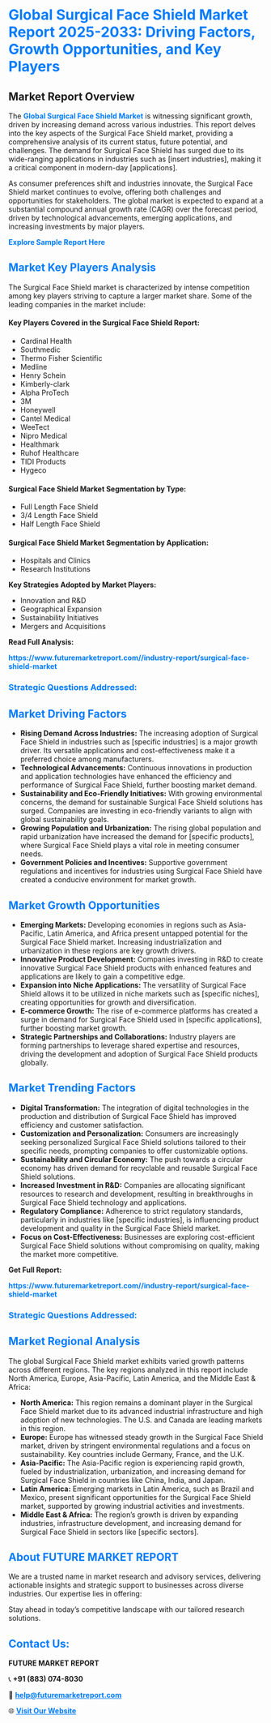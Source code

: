 <h1 style="color: #007BFF;">Global Surgical Face Shield Market Report 2025-2033: Driving Factors, Growth Opportunities, and Key Players</h1>

<section id="overview">
<h2>Market Report Overview</h2>
<p>The <a href="https://www.futuremarketreport.com//industry-report/surgical-face-shield-market" style="color: #007BFF; text-decoration: none;"><strong>Global Surgical Face Shield Market</strong></a> is witnessing significant growth, driven by increasing demand across various industries. This report delves into the key aspects of the Surgical Face Shield market, providing a comprehensive analysis of its current status, future potential, and challenges. The demand for Surgical Face Shield has surged due to its wide-ranging applications in industries such as [insert industries], making it a critical component in modern-day [applications].</p>
<p>As consumer preferences shift and industries innovate, the Surgical Face Shield market continues to evolve, offering both challenges and opportunities for stakeholders. The global market is expected to expand at a substantial compound annual growth rate (CAGR) over the forecast period, driven by technological advancements, emerging applications, and increasing investments by major players.</p>
</section>

<section id="overview">
<p><a href="https://www.futuremarketreport.com//request-sample/reportId=79212" style="color: #007BFF; text-decoration: none;"><strong>Explore Sample Report Here</strong></a></p>
</section>

<section id="key-players">
<h2 style="color: #007BFF;">Market Key Players Analysis</h2>
<p>The Surgical Face Shield market is characterized by intense competition among key players striving to capture a larger market share. Some of the leading companies in the market include:</p>
<h4>Key Players Covered in the Surgical Face Shield Report:</h4>
<ul><li>Cardinal Health</li><li>Southmedic</li><li>Thermo Fisher Scientific</li><li>Medline</li><li>Henry Schein</li><li>Kimberly-clark</li><li>Alpha ProTech</li><li>3M</li><li>Honeywell</li><li>Cantel Medical</li><li>WeeTect</li><li>Nipro Medical</li><li>Healthmark</li><li>Ruhof Healthcare</li><li>TIDI Products</li><li>Hygeco</li></ul>
<h4>Surgical Face Shield Market Segmentation by Type:</h4>
<ul><li>Full Length Face Shield</li><li>3/4 Length Face Shield</li><li>Half Length Face Shield</li></ul>

<h4>Surgical Face Shield Market Segmentation by Application:</h4>
<ul><li>Hospitals and Clinics</li><li>Research Institutions</li></ul>
<p><strong>Key Strategies Adopted by Market Players:</strong></p>
<ul>
<li>Innovation and R&D</li>
<li>Geographical Expansion</li>
<li>Sustainability Initiatives</li>
<li>Mergers and Acquisitions</li>
</ul>
</section>

<section>
<p><strong>Read Full Analysis: </strong></p><a href="https://www.futuremarketreport.com//industry-report/surgical-face-shield-market" style="color: #007BFF; text-decoration: none;"><strong>https://www.futuremarketreport.com//industry-report/surgical-face-shield-market</strong></a>
<h3 style="color: #007BFF;">Strategic Questions Addressed:</h3>
</section>

<section id="driving-factors">
<h2 style="color: #007BFF;">Market Driving Factors</h2>
<ul>
<li><strong>Rising Demand Across Industries:</strong> The increasing adoption of Surgical Face Shield in industries such as [specific industries] is a major growth driver. Its versatile applications and cost-effectiveness make it a preferred choice among manufacturers.</li>
<li><strong>Technological Advancements:</strong> Continuous innovations in production and application technologies have enhanced the efficiency and performance of Surgical Face Shield, further boosting market demand.</li>
<li><strong>Sustainability and Eco-Friendly Initiatives:</strong> With growing environmental concerns, the demand for sustainable Surgical Face Shield solutions has surged. Companies are investing in eco-friendly variants to align with global sustainability goals.</li>
<li><strong>Growing Population and Urbanization:</strong> The rising global population and rapid urbanization have increased the demand for [specific products], where Surgical Face Shield plays a vital role in meeting consumer needs.</li>
<li><strong>Government Policies and Incentives:</strong> Supportive government regulations and incentives for industries using Surgical Face Shield have created a conducive environment for market growth.</li>
</ul>
</section>

<section id="growth-opportunities">
<h2 style="color: #007BFF;">Market Growth Opportunities</h2>
<ul>
<li><strong>Emerging Markets:</strong> Developing economies in regions such as Asia-Pacific, Latin America, and Africa present untapped potential for the Surgical Face Shield market. Increasing industrialization and urbanization in these regions are key growth drivers.</li>
<li><strong>Innovative Product Development:</strong> Companies investing in R&D to create innovative Surgical Face Shield products with enhanced features and applications are likely to gain a competitive edge.</li>
<li><strong>Expansion into Niche Applications:</strong> The versatility of Surgical Face Shield allows it to be utilized in niche markets such as [specific niches], creating opportunities for growth and diversification.</li>
<li><strong>E-commerce Growth:</strong> The rise of e-commerce platforms has created a surge in demand for Surgical Face Shield used in [specific applications], further boosting market growth.</li>
<li><strong>Strategic Partnerships and Collaborations:</strong> Industry players are forming partnerships to leverage shared expertise and resources, driving the development and adoption of Surgical Face Shield products globally.</li>
</ul>
</section>

<section id="trending-factors">
<h2 style="color: #007BFF;">Market Trending Factors</h2>
<ul>
<li><strong>Digital Transformation:</strong> The integration of digital technologies in the production and distribution of Surgical Face Shield has improved efficiency and customer satisfaction.</li>
<li><strong>Customization and Personalization:</strong> Consumers are increasingly seeking personalized Surgical Face Shield solutions tailored to their specific needs, prompting companies to offer customizable options.</li>
<li><strong>Sustainability and Circular Economy:</strong> The push towards a circular economy has driven demand for recyclable and reusable Surgical Face Shield solutions.</li>
<li><strong>Increased Investment in R&D:</strong> Companies are allocating significant resources to research and development, resulting in breakthroughs in Surgical Face Shield technology and applications.</li>
<li><strong>Regulatory Compliance:</strong> Adherence to strict regulatory standards, particularly in industries like [specific industries], is influencing product development and quality in the Surgical Face Shield market.</li>
<li><strong>Focus on Cost-Effectiveness:</strong> Businesses are exploring cost-efficient Surgical Face Shield solutions without compromising on quality, making the market more competitive.</li>
</ul>
</section>

<section>
<p><strong>Get Full Report: </strong></p><a href="https://www.futuremarketreport.com//industry-report/surgical-face-shield-market" style="color: #007BFF; text-decoration: none;"><strong>https://www.futuremarketreport.com//industry-report/surgical-face-shield-market</strong></a>
<h3 style="color: #007BFF;">Strategic Questions Addressed:</h3>
</section>


<section id="regional-analysis">
<h2 style="color: #007BFF;">Market Regional Analysis</h2>
<p>The global Surgical Face Shield market exhibits varied growth patterns across different regions. The key regions analyzed in this report include North America, Europe, Asia-Pacific, Latin America, and the Middle East & Africa:</p>
<ul>
<li><strong>North America:</strong> This region remains a dominant player in the Surgical Face Shield market due to its advanced industrial infrastructure and high adoption of new technologies. The U.S. and Canada are leading markets in this region.</li>
<li><strong>Europe:</strong> Europe has witnessed steady growth in the Surgical Face Shield market, driven by stringent environmental regulations and a focus on sustainability. Key countries include Germany, France, and the U.K.</li>
<li><strong>Asia-Pacific:</strong> The Asia-Pacific region is experiencing rapid growth, fueled by industrialization, urbanization, and increasing demand for Surgical Face Shield in countries like China, India, and Japan.</li>
<li><strong>Latin America:</strong> Emerging markets in Latin America, such as Brazil and Mexico, present significant opportunities for the Surgical Face Shield market, supported by growing industrial activities and investments.</li>
<li><strong>Middle East & Africa:</strong> The region’s growth is driven by expanding industries, infrastructure development, and increasing demand for Surgical Face Shield in sectors like [specific sectors].</li>
</ul>
</section>

<footer>
<h2 style="color: #007BFF;">About FUTURE MARKET REPORT</h2>
<p>We are a trusted name in market research and advisory services, delivering actionable insights and strategic support to businesses across diverse industries. Our expertise lies in offering:</p>

<p>Stay ahead in today’s competitive landscape with our tailored research solutions.</p>

<h2 style="color: #007BFF;">Contact Us:</h2>
<p><strong>FUTURE MARKET REPORT</strong></p>
<p>📞 <strong>+91 (883) 074-8030</strong></p>
<p>📧 <strong><a href="mailto:help@futuremarketreport.com" style="color: #007BFF;">help@futuremarketreport.com</a></strong></p>
<p>🌐 <strong><a href="https://www.futuremarketreport.com/" style="color: #007BFF;">Visit Our Website</a></strong></p>
</footer>